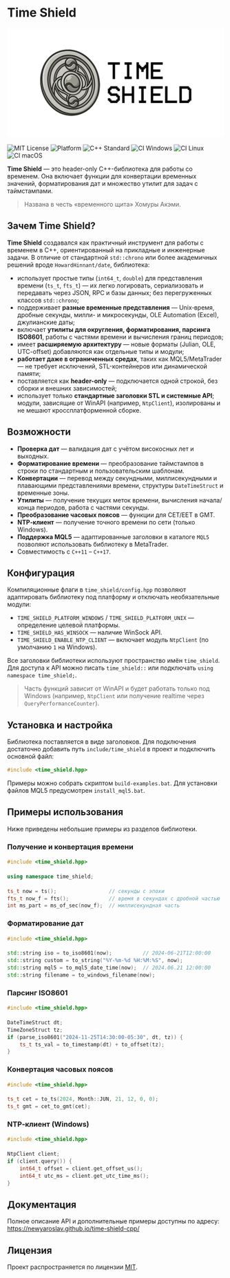 # Time Shield

<img src="docs/logo-1280x640.png" alt="Логотип" width="600"/>

![MIT License](https://img.shields.io/badge/license-MIT-green.svg)
![Platform](https://img.shields.io/badge/platform-Windows%20%7C%20Linux%20%7C%20MQL5-blue)
![C++ Standard](https://img.shields.io/badge/C++-11--17-orange)
![CI Windows](https://img.shields.io/github/actions/workflow/status/newyaroslav/time-shield-cpp/ci.yml?branch=main&label=Windows&logo=windows)
![CI Linux](https://img.shields.io/github/actions/workflow/status/newyaroslav/time-shield-cpp/ci.yml?branch=main&label=Linux&logo=linux)
![CI macOS](https://img.shields.io/github/actions/workflow/status/newyaroslav/time-shield-cpp/ci.yml?branch=main&label=macOS&logo=apple)

**Time Shield** — это header-only C++-библиотека для работы со временем. Она включает функции для конвертации временных значений, форматирования дат и множество утилит для задач с таймстампами.
> Названа в честь «временного щита» Хомуры Акэми.

## Зачем Time Shield?

**Time Shield** создавался как практичный инструмент для работы с временем в C++, ориентированный на прикладные и инженерные задачи. В отличие от стандартной `std::chrono` или более академичных решений вроде `HowardHinnant/date`, библиотека:

- использует простые типы (`int64_t`, `double`) для представления времени (`ts_t`, `fts_t`) — их легко логировать, сериализовать и передавать через JSON, RPC и базы данных; без перегруженных классов `std::chrono`;
- поддерживает **разные временные представления** — Unix‑время, дробные секунды, милли- и микросекунды, OLE Automation (Excel), джулианские даты;
- включает **утилиты для округления, форматирования, парсинга ISO8601**, работы с частями времени и вычисления границ периодов;
- имеет **расширяемую архитектуру** — новые форматы (Julian, OLE, UTC-offset) добавляются как отдельные типы и модули;
- **работает даже в ограниченных средах**, таких как MQL5/MetaTrader — не требует исключений, STL-контейнеров или динамической памяти;
- поставляется как **header-only** — подключается одной строкой, без сборки и внешних зависимостей;
- использует только **стандартные заголовки STL и системные API**; модули, зависящие от WinAPI (например, `NtpClient`), изолированы и не мешают кроссплатформенной сборке.

## Возможности

- **Проверка дат** — валидация дат с учётом високосных лет и выходных.
- **Форматирование времени** — преобразование таймстампов в строки по стандартным и пользовательским шаблонам.
- **Конвертации** — перевод между секундными, миллисекундными и плавающими представлениями времени, структуры `DateTimeStruct` и временные зоны.
- **Утилиты** — получение текущих меток времени, вычисления начала/конца периодов, работа с частями секунды.
- **Преобразование часовых поясов** — функции для CET/EET в GMT.
- **NTP‑клиент** — получение точного времени по сети (только Windows).
- **Поддержка MQL5** — адаптированные заголовки в каталоге `MQL5` позволяют использовать библиотеку в MetaTrader.
- Совместимость с `C++11` – `C++17`.

## Конфигурация

Компиляционные флаги в `time_shield/config.hpp` позволяют адаптировать библиотеку под платформу и отключать необязательные модули:

- `TIME_SHIELD_PLATFORM_WINDOWS` / `TIME_SHIELD_PLATFORM_UNIX` — определение целевой платформы.
- `TIME_SHIELD_HAS_WINSOCK` — наличие WinSock API.
- `TIME_SHIELD_ENABLE_NTP_CLIENT` — включает модуль `NtpClient` (по умолчанию `1` на Windows).

Все заголовки библиотеки используют пространство имён `time_shield`. Для доступа к API можно писать `time_shield::` или подключать `using namespace time_shield;`.

> Часть функций зависит от WinAPI и будет работать только под Windows (например, `NtpClient` или получение realtime через `QueryPerformanceCounter`).

## Установка и настройка

Библиотека поставляется в виде заголовков. Для подключения достаточно добавить путь `include/time_shield` в проект и подключить основной файл:

```cpp
#include <time_shield.hpp>
```

Примеры можно собрать скриптом `build-examples.bat`. Для установки файлов MQL5 предусмотрен `install_mql5.bat`.

## Примеры использования

Ниже приведены небольшие примеры из разделов библиотеки.

### Получение и конвертация времени

```cpp
#include <time_shield.hpp>

using namespace time_shield;

ts_t now = ts();                 // секунды с эпохи
fts_t now_f = fts();             // время в секундах с дробной частью
int ms_part = ms_of_sec(now_f);  // миллисекундная часть
```

### Форматирование дат

```cpp
#include <time_shield.hpp>

std::string iso = to_iso8601(now);          // 2024-06-21T12:00:00
std::string custom = to_string("%Y-%m-%d %H:%M:%S", now);
std::string mql5 = to_mql5_date_time(now);  // 2024.06.21 12:00:00
std::string filename = to_windows_filename(now);
```

### Парсинг ISO8601

```cpp
#include <time_shield.hpp>

DateTimeStruct dt;
TimeZoneStruct tz;
if (parse_iso8601("2024-11-25T14:30:00-05:30", dt, tz)) {
    ts_t ts_val = to_timestamp(dt) + to_offset(tz);
}
```

### Конвертация часовых поясов

```cpp
#include <time_shield.hpp>

ts_t cet = to_ts(2024, Month::JUN, 21, 12, 0, 0);
ts_t gmt = cet_to_gmt(cet);
```

### NTP‑клиент (Windows)

```cpp
#include <time_shield.hpp>

NtpClient client;
if (client.query()) {
    int64_t offset = client.get_offset_us();
    int64_t utc_ms = client.get_utc_time_ms();
}
```

## Документация

Полное описание API и дополнительные примеры доступны по адресу: <https://newyaroslav.github.io/time-shield-cpp/>

## Лицензия

Проект распространяется по лицензии [MIT](LICENSE).

